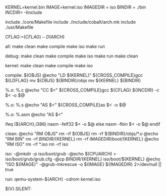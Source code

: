 KERNEL=kernel.bin
IMAGE=kernel.iso
IMAGEDIR = iso
BINDIR = ./bin
INCDIR= -Iinclude

include ./core/Makefile
include ./include/cobalt/arch.mk
include ./usr/Makefile

CFLAG:=$(CFLAG) -D$(ARCH)

all:
	make clean
	make compile
	make iso
	make run
	
debug:
	make clean
	make compile
	make iso
	make run
	make clean

kernel: 
	make clean
	make compile
	make iso

compile: $(OBJS)
	@echo "LD   $(KERNEL)"
	${CROSS_COMPILE}gcc ${LDFLAG}
	mv ${OBJS} ${BINDIR}/objs
	mv ${KERNEL} ${BINDIR}

%.o: %.c
	@echo "CC   $<"
	${CROSS_COMPILE}gcc ${CFLAG} ${INCDIR} -c $< -o $@

%.o: %.s
	@echo "AS   $<"
	${CROSS_COMPILE}as $< -o $@

%.o: %.asm
	@echo "AS   $<"

ifeq (${ARCH},i386)
	nasm -felf32 $< -o $@
else
	nasm -fbin $< -o $@
endif

clean:
	@echo "RM    OBJS"
	rm -rf ${OBJS}
	rm -rf ${BINDIR}/objs/*.o
	@echo "RM    BIN"
	rm -rf ${BINDIR}/${KERNEL}
	rm -rf ${IMAGEDIR}/boot/${KERNEL}
	@echo "RM    ISO"
	rm -rf *.iso
	rm -rf iso

iso:
	-@mkdir -p iso/boot/grub
	-@echo $(CPUARCH) > iso/boot/grub/grub.cfg
	-@cp ${BINDIR}/${KERNEL} iso/boot/${KERNEL}
	@echo "ISO  ${IMAGE}"
	-@grub-mkrescue -o ${IMAGE} ${IMAGEDIR} 2>/dev/null || true

run:
	qemu-system-${ARCH} -cdrom kernel.iso

$(V).SILENT:
